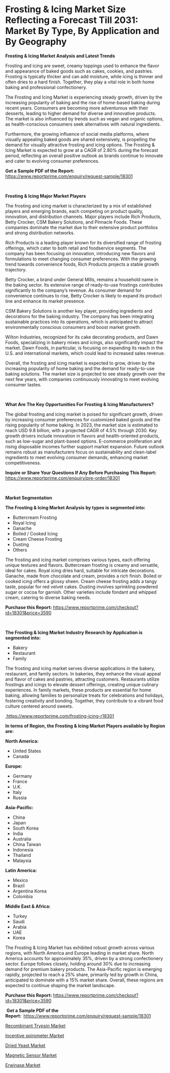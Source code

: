 <p><h1>Frosting & Icing Market Size Reflecting a Forecast Till 2031: Market By Type, By Application and By Geography</h1></p><p><strong>Frosting & Icing Market Analysis and Latest Trends</strong></p>
<p><p>Frosting and icing are sweet, creamy toppings used to enhance the flavor and appearance of baked goods such as cakes, cookies, and pastries. Frosting is typically thicker and can add moisture, while icing is thinner and often dries to a hard finish. Together, they play a vital role in both home baking and professional confectionery.</p><p>The Frosting and Icing Market is experiencing steady growth, driven by the increasing popularity of baking and the rise of home-based baking during recent years. Consumers are becoming more adventurous with their desserts, leading to higher demand for diverse and innovative products. The market is also influenced by trends such as vegan and organic options, as health-conscious consumers seek alternatives with natural ingredients. </p><p>Furthermore, the growing influence of social media platforms, where visually appealing baked goods are shared extensively, is propelling the demand for visually attractive frosting and icing options. The Frosting & Icing Market is expected to grow at a CAGR of 2.80% during the forecast period, reflecting an overall positive outlook as brands continue to innovate and cater to evolving consumer preferences.</p></p>
<p><strong>Get a Sample PDF of the Report:&nbsp;</strong> <a href="https://www.reportprime.com/enquiry/request-sample/18301?utm_campaign=3&utm_medium=2&utm_source=Github&utm_content=ia&utm_term=21112024&utm_id=frosting-icing">https://www.reportprime.com/enquiry/request-sample/18301</a></p>
<p>&nbsp;</p>
<p><strong>Frosting & Icing Major Market Players</strong></p>
<p><p>The frosting and icing market is characterized by a mix of established players and emerging brands, each competing on product quality, innovation, and distribution channels. Major players include Rich Products, Betty Crocker, CSM Bakery Solutions, and Pinnacle Foods. These companies dominate the market due to their extensive product portfolios and strong distribution networks.</p><p>Rich Products is a leading player known for its diversified range of frosting offerings, which cater to both retail and foodservice segments. The company has been focusing on innovation, introducing new flavors and formulations to meet changing consumer preferences. With the growing trend towards convenience foods, Rich Products projects a stable growth trajectory.</p><p>Betty Crocker, a brand under General Mills, remains a household name in the baking sector. Its extensive range of ready-to-use frostings contributes significantly to the company’s revenue. As consumer demand for convenience continues to rise, Betty Crocker is likely to expand its product line and enhance its market presence.</p><p>CSM Bakery Solutions is another key player, providing ingredients and decorations for the baking industry. The company has been integrating sustainable practices into its operations, which is anticipated to attract environmentally conscious consumers and boost market growth.</p><p>Wilton Industries, recognized for its cake decorating products, and Dawn Foods, specializing in bakery mixes and icings, also significantly impact the market. Dawn Foods, in particular, is focusing on expanding its reach in the U.S. and international markets, which could lead to increased sales revenue.</p><p>Overall, the frosting and icing market is expected to grow, driven by the increasing popularity of home baking and the demand for ready-to-use baking solutions. The market size is projected to see steady growth over the next few years, with companies continuously innovating to meet evolving consumer tastes.</p></p>
<p>&nbsp;</p>
<p><strong>What Are The Key Opportunities For Frosting & Icing Manufacturers?</strong></p>
<p><p>The global frosting and icing market is poised for significant growth, driven by increasing consumer preferences for customized baked goods and the rising popularity of home baking. In 2023, the market size is estimated to reach USD 9.8 billion, with a projected CAGR of 4.5% through 2030. Key growth drivers include innovation in flavors and health-oriented products, such as low-sugar and plant-based options. E-commerce proliferation and rising disposable incomes further support market expansion. Future outlook remains robust as manufacturers focus on sustainability and clean-label ingredients to meet evolving consumer demands, enhancing market competitiveness.</p></p>
<p><strong>Inquire or Share Your Questions If Any Before Purchasing This Report:</strong> <a href="https://www.reportprime.com/enquiry/pre-order/18301?utm_campaign=3&utm_medium=2&utm_source=Github&utm_content=ia&utm_term=21112024&utm_id=frosting-icing">https://www.reportprime.com/enquiry/pre-order/18301</a></p>
<p>&nbsp;</p>
<p><strong>Market Segmentation</strong></p>
<p><strong>The Frosting & Icing Market Analysis by types is segmented into:</strong></p>
<p><ul><li>Buttercream Frosting</li><li>Royal Icing</li><li>Ganache</li><li>Boiled / Cooked Icing</li><li>Cream Cheese Frosting</li><li>Dusting</li><li>Others</li></ul></p>
<p><p>The frosting and icing market comprises various types, each offering unique textures and flavors. Buttercream frosting is creamy and versatile, ideal for cakes. Royal icing dries hard, suitable for intricate decorations. Ganache, made from chocolate and cream, provides a rich finish. Boiled or cooked icing offers a glossy sheen. Cream cheese frosting adds a tangy taste, popular for red velvet cakes. Dusting involves sprinkling powdered sugar or cocoa for garnish. Other varieties include fondant and whipped cream, catering to diverse baking needs.</p></p>
<p><strong>Purchase this Report:&nbsp;</strong><a href="https://www.reportprime.com/checkout?id=18301&price=3590&utm_campaign=3&utm_medium=2&utm_source=Github&utm_content=ia&utm_term=21112024&utm_id=frosting-icing">https://www.reportprime.com/checkout?id=18301&price=3590</a></p>
<p>&nbsp;</p>
<p><strong>The Frosting & Icing Market Industry Research by Application is segmented into:</strong></p>
<p><ul><li>Bakery</li><li>Restaurant</li><li>Family</li></ul></p>
<p><p>The frosting and icing market serves diverse applications in the bakery, restaurant, and family sectors. In bakeries, they enhance the visual appeal and flavor of cakes and pastries, attracting customers. Restaurants utilize frostings and icings to elevate dessert offerings, creating unique culinary experiences. In family markets, these products are essential for home baking, allowing families to personalize treats for celebrations and holidays, fostering creativity and bonding. Together, they contribute to a vibrant food culture centered around sweets.</p></p>
<p><a href="https://www.reportprime.com/frosting-icing-r18301?utm_campaign=3&utm_medium=2&utm_source=Github&utm_content=ia&utm_term=21112024&utm_id=frosting-icing">&nbsp;https://www.reportprime.com/frosting-icing-r18301</a></p>
<p><strong>In terms of Region, the Frosting & Icing Market Players available by Region are:</strong></p>
<p>
    <p> <strong> North America: </strong>
        <ul>
            <li>United States</li>
            <li>Canada</li>
        </ul>
        </p> 
    <p> <strong> Europe: </strong>
        <ul>
            <li>Germany</li>
            <li>France</li>
            <li>U.K.</li>
            <li>Italy</li>
            <li>Russia</li>
        </ul>
        </p> 
    <p> <strong> Asia-Pacific: </strong>
        <ul>
            <li>China</li>
            <li>Japan</li>
            <li>South Korea</li>
            <li>India</li>
            <li>Australia</li>
            <li>China Taiwan</li>
            <li>Indonesia</li>
            <li>Thailand</li>
            <li>Malaysia</li>
        </ul>
        </p> 
    <p> <strong> Latin America: </strong>
        <ul>
            <li>Mexico</li>
            <li>Brazil</li>
            <li>Argentina Korea</li>
            <li>Colombia</li>
        </ul>
        </p> 
    <p> <strong> Middle East & Africa: </strong>
        <ul>
            <li>Turkey</li>
            <li>Saudi</li>
            <li>Arabia</li>
            <li>UAE</li>
            <li>Korea</li>
        </ul>
    </p>
    </p>
<p><p>The Frosting & Icing Market has exhibited robust growth across various regions, with North America and Europe leading in market share. North America accounts for approximately 35%, driven by a strong confectionery sector. Europe follows closely, holding around 30% due to increasing demand for premium bakery products. The Asia-Pacific region is emerging rapidly, projected to reach a 25% share, primarily led by growth in China, anticipated to dominate with a 15% market share. Overall, these regions are expected to continue shaping the market landscape.</p></p>
<p><strong>Purchase this Report: </strong><a href="https://www.reportprime.com/checkout?id=18301&price=3590&utm_campaign=3&utm_medium=2&utm_source=Github&utm_content=ia&utm_term=21112024&utm_id=frosting-icing">https://www.reportprime.com/checkout?id=18301&price=3590</a></p>
<p>&nbsp;<strong>Get a Sample PDF of the Report:&nbsp;&nbsp;</strong><a href="https://www.reportprime.com/enquiry/request-sample/18301?utm_campaign=3&utm_medium=2&utm_source=Github&utm_content=ia&utm_term=21112024&utm_id=frosting-icing">https://www.reportprime.com/enquiry/request-sample/18301</a></p>
<p><strong></strong></p>
<p><p><a href="https://issuu.com/reportprime-2/docs/recombinant-trypsin-market-size-203_0768fa48158edb?utm_campaign=3&utm_medium=2&utm_source=Github&utm_content=ia&utm_term=21112024&utm_id=frosting-icing">Recombinant Trypsin Market</a></p><p><a href="https://www.linkedin.com/pulse/global-incentive-spirometer-market-analysis-size-share-revenue-efhfe?utm_campaign=3&utm_medium=2&utm_source=Github&utm_content=ia&utm_term=21112024&utm_id=frosting-icing">Incentive spirometer Market</a></p><p><a href="https://github.com/mauripalmi/Market-Research-Report-List-5/blob/main/dried-yeast-market.md?utm_campaign=3&utm_medium=2&utm_source=Github&utm_content=ia&utm_term=21112024&utm_id=frosting-icing">Dried Yeast Market</a></p><p><a href="https://www.linkedin.com/pulse/factors-driving-growth-magnetic-sensor-market-projected-l2hec?utm_campaign=3&utm_medium=2&utm_source=Github&utm_content=ia&utm_term=21112024&utm_id=frosting-icing">Magnetic Sensor Market</a></p><p><a href="https://issuu.com/reportprime-2/docs/erwinase-market-size-2030.pptx_371969801de929?utm_campaign=3&utm_medium=2&utm_source=Github&utm_content=ia&utm_term=21112024&utm_id=frosting-icing">Erwinase Market</a></p></p>